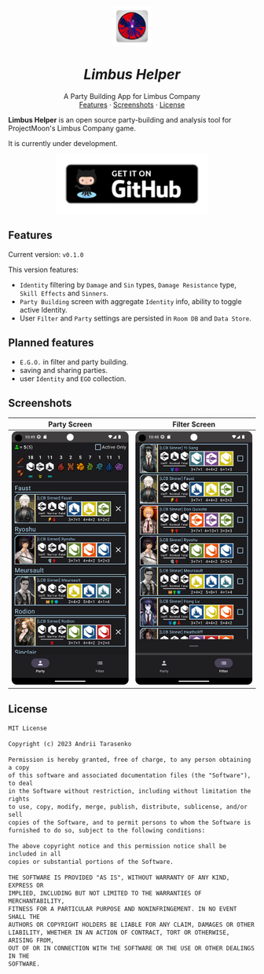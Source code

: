 <br />
<div align="center">
  <a href="#">
    <img src="./readme-assets/logo/mipmap_logo.png" alt="Logo" width="80" height="80">
  </a>

<h1 align = "center">
<b><i>Limbus Helper</i></b>
</h1>

  <p align="center">
    A Party Building App for Limbus Company
    <br />
     <a href="#features">Features</a>
    ·
    <a href="#screenshots">Screenshots</a>
    ·
    <a href="#license">License</a>
  </p>
</div>


**Limbus Helper** is an open source party-building and analysis tool for ProjectMoon's Limbus Company game.

It is currently under development.

<div align="center">
<a  href="https://github.com/BlackW1ndCoding/limbus_helper/releases/download/v0.1.0/limbus_helper_v0.1.0.apk">
<img alt="Get it on Github"
 src="./readme-assets/images/badge_github_alt.png" height="120"
 />
</a>
</div>

## Features 

Current version: ```v0.1.0``` 


This version features:

- `Identity` filtering by `Damage` and `Sin` types, `Damage Resistance` type, `Skill Effects`
  and `Sinners`.
- `Party Building` screen with aggregate `Identity` info, ability to toggle active Identity.
- User `Filter` and `Party` settings are persisted in `Room DB` and `Data Store`.


##  Planned features

- `E.G.O.` in filter and party building.
- saving and sharing parties.
- user `Identity` and `EGO` collection.

## Screenshots

|    Party Screen        |            Filter Screen             |
|:-------------------:|:-------------------------------:|
| ![](readme-assets/images/party_screen.png) | ![](readme-assets/images/filter_screen.png) |



## License

```
MIT License

Copyright (c) 2023 Andrii Tarasenko

Permission is hereby granted, free of charge, to any person obtaining a copy
of this software and associated documentation files (the "Software"), to deal
in the Software without restriction, including without limitation the rights
to use, copy, modify, merge, publish, distribute, sublicense, and/or sell
copies of the Software, and to permit persons to whom the Software is
furnished to do so, subject to the following conditions:

The above copyright notice and this permission notice shall be included in all
copies or substantial portions of the Software.

THE SOFTWARE IS PROVIDED "AS IS", WITHOUT WARRANTY OF ANY KIND, EXPRESS OR
IMPLIED, INCLUDING BUT NOT LIMITED TO THE WARRANTIES OF MERCHANTABILITY,
FITNESS FOR A PARTICULAR PURPOSE AND NONINFRINGEMENT. IN NO EVENT SHALL THE
AUTHORS OR COPYRIGHT HOLDERS BE LIABLE FOR ANY CLAIM, DAMAGES OR OTHER
LIABILITY, WHETHER IN AN ACTION OF CONTRACT, TORT OR OTHERWISE, ARISING FROM,
OUT OF OR IN CONNECTION WITH THE SOFTWARE OR THE USE OR OTHER DEALINGS IN THE
SOFTWARE.
```